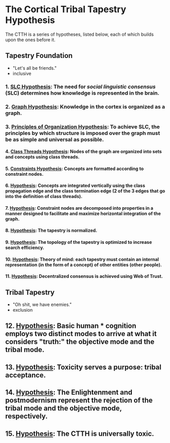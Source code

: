 # The Cortical Tribal Tapestry Hypothesis

The CTTH is a series of hypotheses, listed below, each of which builds upon the ones before it.

## Tapestry Foundation

- "Let's all be friends."
- inclusive

### 1. [SLC Hypothesis](https://github.com/wds4/tribal-tapestry/blob/main/essays/bookJustification/hypotheses/socialLinguisticConsensusHypothesis.md): The need for *social linguistic consensus* (SLC) determines how knowledge is represented in the brain.

### 2. [Graph Hypothesis](https://github.com/wds4/tribal-tapestry/blob/main/essays/bookJustification/hypotheses/graphHypothesis.md): Knowledge in the cortex is organized as a graph.

### 3. [Principles of Organization Hypothesis](https://github.com/wds4/tribal-tapestry/blob/main/essays/bookJustification/hypotheses/principlesOfOrganization.md): To achieve SLC, the principles by which structure is imposed over the graph must be as simple and universal as possible.

#### 4. [Class Threads Hypothesis](https://github.com/wds4/tribal-tapestry/blob/main/essays/bookJustification/hypotheses/classThreadsHypothesis.md): Nodes of the graph are organized into sets and concepts using class threads.

#### 5. [Constraints Hypothesis](https://github.com/wds4/tribal-tapestry/blob/main/essays/bookJustification/hypotheses/constraints.md): Concepts are formatted according to constraint nodes.

#### 6. [Hypothesis](https://github.com/wds4/tribal-tapestry/blob/main/essays/bookJustification/hypotheses/.md): Concepts are integrated vertically using the class propagation edge and the class termination edge (2 of the 3 edges that go into the definition of class threads).

#### 7. [Hypothesis](https://github.com/wds4/tribal-tapestry/blob/main/essays/bookJustification/hypotheses/.md): Constraint nodes are decomposed into properties in a manner designed to facilitate and maximize horizontal integration of the graph.

#### 8. [Hypothesis](https://github.com/wds4/tribal-tapestry/blob/main/essays/bookJustification/hypotheses/.md): The tapestry is normalized.

#### 9. [Hypothesis](https://github.com/wds4/tribal-tapestry/blob/main/essays/bookJustification/hypotheses/.md): The topology of the tapestry is optimized to increase search efficiency.

#### 10. [Hypothesis](https://github.com/wds4/tribal-tapestry/blob/main/essays/bookJustification/hypotheses/.md): Theory of mind: each tapestry must contain an internal representation (in the form of a concept) of other entities (other people).

#### 11. [Hypothesis](https://github.com/wds4/tribal-tapestry/blob/main/essays/bookJustification/hypotheses/.md): Decentralized consensus is achieved using Web of Trust.

## Tribal Tapestry 

- "Oh shit, we have enemies."
- exclusion

## 12. [Hypothesis](https://github.com/wds4/tribal-tapestry/blob/main/essays/bookJustification/hypotheses/.md): Basic human * cognition employs two distinct modes to arrive at what it considers "truth:" the objective mode and the tribal mode.

## 13. [Hypothesis](https://github.com/wds4/tribal-tapestry/blob/main/essays/bookJustification/hypotheses/.md): Toxicity serves a purpose: tribal acceptance.

## 14. [Hypothesis](https://github.com/wds4/tribal-tapestry/blob/main/essays/bookJustification/hypotheses/.md): The Enlightenment and postmodernism represent the rejection of the tribal mode and the objective mode, respectively.

## 15. [Hypothesis](https://github.com/wds4/tribal-tapestry/blob/main/essays/bookJustification/hypotheses/.md): The CTTH is universally toxic.


